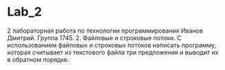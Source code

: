 # Lab_2
2 лабораторная работа по технологии программирования
Иванов Дмитрий.
Группа 1745.
2. Файловые и строковые потоки.
С использованием файловых и строковых потоков написать программу, которая считывает из текстового файла три предложения и выводит их в обратном порядке.

